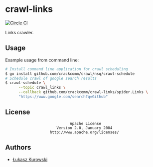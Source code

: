 # crawl-links

[![Circle CI](https://img.shields.io/circleci/project/crackcomm/crawl-links.svg)](https://circleci.com/gh/crackcomm/crawl-links)

Links crawler.

## Usage

Example usage from command line:

```sh
# Install command line application for crawl scheduling
$ go install github.com/crackcomm/crawl/nsq/crawl-schedule
# Schedule crawl of google search results
$ crawl-schedule \
      --topic crawl_links \
      --callback github.com/crackcomm/crawl-links/spider.Links \
      "https://www.google.com/search?q=Github"
```

## License

                                 Apache License
                           Version 2.0, January 2004
                        http://www.apache.org/licenses/

## Authors

* [Łukasz Kurowski](https://github.com/crackcomm)
